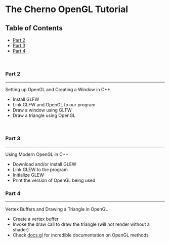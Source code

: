 # The Cherno OpenGL Tutorial

## Table of Contents
- [Part 2](#part-2)
- [Part 3](#part-3)
- [Part 4](#part-4)

<br>

### Part 2
----------
Setting up OpenGL and Creating a Window in C++.

+ Install GLFW
+ Link GLFW and OpenGL to our program
+ Draw a window using GLFW
+ Draw a triangle using OpenGL

<br>

### Part 3
----------
Using Modern OpenGL in C++

+ Download and/or install GLEW
+ Link GLEW to the program
+ Initialize GLEW
+ Print the version of OpenGL being used

### Part 4
----------
Vertex Buffers and Drawing a Triangle in OpenGL

+ Create a vertex buffer
+ Invoke the draw call to draw the triangle (will not render without a shader)
+ Check [docs.gl](https://docs.gl) for incredible documentation on OpenGL methods